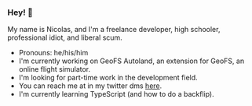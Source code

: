 ### Hey! 👋

My name is Nicolas, and I'm a freelance developer, high schooler, professional idiot, and liberal scum.

- Pronouns: he/his/him
- I'm currently working on GeoFS Autoland, an extension for GeoFS, an online flight simulator.
- I'm looking for part-time work in the development field.
- You can reach me at in my twitter dms [here](https://twitter.com/nrod_06).
- I'm currently learning TypeScript (and how to do a backflip).

<!--
**nicolas377/nicolas377** is a ✨ _special_ ✨ repository because its `README.md` (this file) appears on your GitHub profile.

Here are some ideas to get you started:

- 🔭 I’m currently working on ...
- 🌱 I’m currently learning ...
- 👯 I’m looking to collaborate on ...
- 🤔 I’m looking for help with ...
- 💬 Ask me about ...
- 📫 How to reach me: ...
- 😄 Pronouns: ...
- ⚡ Fun fact: ...
-->
